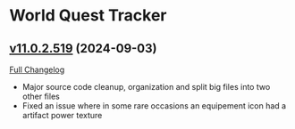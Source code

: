 # World Quest Tracker

## [v11.0.2.519](https://github.com/Tercioo/World-Quest-Tracker/tree/v11.0.2.519) (2024-09-03)
[Full Changelog](https://github.com/Tercioo/World-Quest-Tracker/compare/v11.0.2.518...v11.0.2.519) 

- Major source code cleanup, organization and split big files into two other files  
- Fixed an issue where in some rare occasions an equipement icon had a artifact power texture  
